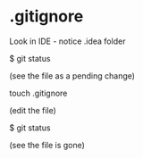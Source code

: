 # .gitignore

Look in IDE - notice .idea folder

$ git status

(see the file as a pending change)

touch .gitignore

(edit the file)

$ git status

(see the file is gone)